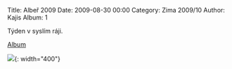 Title: Albeř 2009
Date: 2009-08-30 00:00
Category: Zima 2009/10
Author: Kajis
Album: 1

Týden v syslím ráji.

[Album](https://get.google.com/albumarchive/114366954716465137035/album/AF1QipPs0B7x1eE3yYd4PU6Yz0uGEgsDYct-0Yq9k_I)

![]({static}/static/zima-2009-10/alba/2-sysel.jpg){: width="400"}
